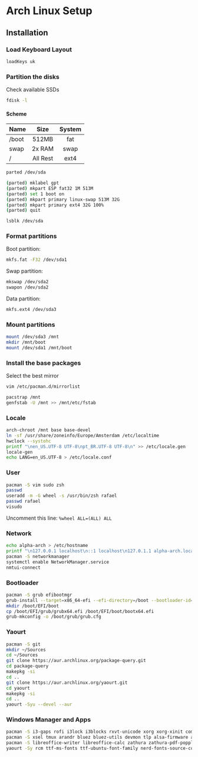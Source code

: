 # Arch Linux Setup

## Installation

### Load Keyboard Layout
```bash
loadKeys uk
```

### Partition the disks

Check available SSDs

```bash
fdisk -l
```

#### Scheme

| Name   | Size        | System |
| ------ |:-----------:|:------:|
| /boot  | 512MB       | fat    |
| swap   | 2x RAM      | swap   |
| /      | All Rest    | ext4   |

```bash
parted /dev/sda

(parted) mklabel gpt
(parted) mkpart ESP fat32 1M 513M
(parted) set 1 boot on
(parted) mkpart primary linux-swap 513M 32G
(parted) mkpart primary ext4 32G 100%
(parted) quit

lsblk /dev/sda
```

### Format partitions

Boot partition:
```bash
mkfs.fat -F32 /dev/sda1
```

Swap partition:
```bash
mkswap /dev/sda2
swapon /dev/sda2
```

Data partition:
```bash
mkfs.ext4 /dev/sda3
```

### Mount partitions

```bash
mount /dev/sda3 /mnt
mkdir /mnt/boot
mount /dev/sda1 /mnt/boot
```

### Install the base packages

Select the best mirror
```bash
vim /etc/pacman.d/mirrorlist
```

```bash
pacstrap /mnt
genfstab -U /mnt >> /mnt/etc/fstab
```

### Locale

```bash
arch-chroot /mnt base base-devel
ln -sf /usr/share/zoneinfo/Europe/Amsterdam /etc/localtime
hwclock --systohc
printf "\nen_US.UTF-8 UTF-8\npt_BR.UTF-8 UTF-8\n" >> /etc/locale.gen
locale-gen
echo LANG=en_US.UTF-8 > /etc/locale.conf
```

### User
```bash
pacman -S vim sudo zsh
passwd
useradd -m -G wheel -s /usr/bin/zsh rafael
passwd rafael
visudo
```
Uncomment this line: `%wheel ALL=(ALL) ALL`

### Network
```bash
echo alpha-arch > /etc/hostname
printf "\n127.0.0.1 localhost\n::1 localhost\n127.0.1.1 alpha-arch.localdomain alpha-arch" >> /etc/hosts
pacman -S networkmanager
systemctl enable NetworkManager.service
nmtui-connect
```

### Bootloader
```bash
pacman -S grub efibootmgr
grub-install --target=x86_64-efi --efi-directory=/boot --bootloader-id=grub
mkdir /boot/EFI/boot
cp /boot/EFI/grub/grubx64.efi /boot/EFI/boot/bootx64.efi
grub-mkconfig -o /boot/grub/grub.cfg
```

### Yaourt
```bash
pacman -S git
mkdir ~/Sources
cd ~/Sources
git clone https://aur.archlinux.org/package-query.git
cd package-query
makepkg -si
cd ..
git clone https://aur.archlinux.org/yaourt.git
cd yaourt
makepkg -si
cd ..
yaourt -Syu --devel --aur
```

### Windows Manager and Apps
```bash
pacman -S i3-gaps rofi i3lock i3blocks rxvt-unicode xorg xorg-xinit compton
pacman -S xsel tmux arandr bluez bluez-utils devmon tlp alsa-firmware alsa-utils alsa-plugins pulseaudio-alsa pulseaudio acpi sysstat lxappearance
pacman -S libreoffice-writer libreoffice-calc zathura zathura-pdf-poppler imagemagick gimp playerctl pavucontrol ttf-font-awesome
yaourt -Sy rcm ttf-ms-fonts ttf-ubuntu-font-family nerd-fonts-source-code-pro xfce-theme-greybird
```
